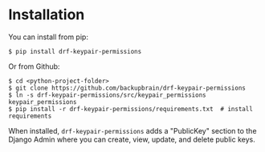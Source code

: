 # Installation

You can install from pip:
```
$ pip install drf-keypair-permissions
```

Or from Github:

```
$ cd <python-project-folder>
$ git clone https://github.com/backupbrain/drf-keypair-permissions
$ ln -s drf-keypair-permissions/src/keypair_permissions keypair_permissions
$ pip install -r drf-keypair-permissions/requirements.txt  # install requirements
```

When installed, `drf-keypair-permissions` adds a "PublicKey" section to the Django Admin where you can create, view, update, and delete public keys.